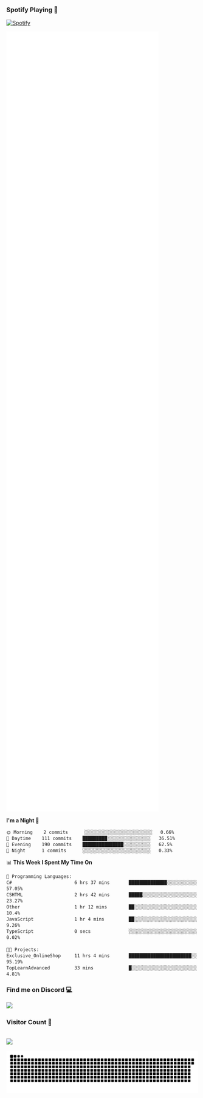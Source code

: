 ### Spotify Playing 🎵
[![Spotify](https://spotify-livestats-callme-milad.vercel.app/api/spotify)](https://open.spotify.com/user/314mrt6dxn5cqoxklh3thbwlr6by)

<img align="center" src="/github-metrics.svg" alt="Metrics" width="400">

<!--START_SECTION:waka-->
**I'm a Night 🦉** 

```text
🌞 Morning    2 commits      ░░░░░░░░░░░░░░░░░░░░░░░░░   0.66% 
🌆 Daytime    111 commits    █████████░░░░░░░░░░░░░░░░   36.51% 
🌃 Evening    190 commits    ███████████████░░░░░░░░░░   62.5% 
🌙 Night      1 commits      ░░░░░░░░░░░░░░░░░░░░░░░░░   0.33%

```


📊 **This Week I Spent My Time On** 

```text
💬 Programming Languages: 
C#                       6 hrs 37 mins       ██████████████░░░░░░░░░░░   57.05% 
CSHTML                   2 hrs 42 mins       █████░░░░░░░░░░░░░░░░░░░░   23.27% 
Other                    1 hr 12 mins        ██░░░░░░░░░░░░░░░░░░░░░░░   10.4% 
JavaScript               1 hr 4 mins         ██░░░░░░░░░░░░░░░░░░░░░░░   9.26% 
TypeScript               0 secs              ░░░░░░░░░░░░░░░░░░░░░░░░░   0.02%

🐱‍💻 Projects: 
Exclusive_OnlineShop     11 hrs 4 mins       ███████████████████████░░   95.19% 
TopLearnAdvanced         33 mins             █░░░░░░░░░░░░░░░░░░░░░░░░   4.81%

```


<!--END_SECTION:waka-->

### Find me on Discord 💻
<a href="https://discord.gg/pQVcABAxAy" rel="nofollow"> 
  <img src="https://discord.c99.nl/widget/theme-2/977957889358573609.png" data-canonical-src="https://discord.c99.nl/widget/theme-2/977957889358573609.png" style="max-width: 100%;"></a>

### Visitor Count 🔢
<p align="left"> 
  <br>
  <img src="https://profile-counter.glitch.me/callme-devil/count.svg" />
</p>

<img src="https://github.com/callme-devil/callme-devil/blob/output/github-contribution-grid-snake.svg" alt="snake" style="max-width: 100%;">
